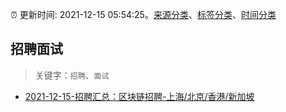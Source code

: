 :alarm_clock: 更新时间: 2021-12-15 05:54:25。[来源分类](../README.md)、[标签分类](../TAGS.md)、[时间分类](../TIMELINE.md)

## 招聘面试


> 关键字：`招聘`、`面试`



- [2021-12-15-招聘汇总：区块链招聘-上海/北京/香港/新加坡](https://www.v2ex.com/t/822315) 